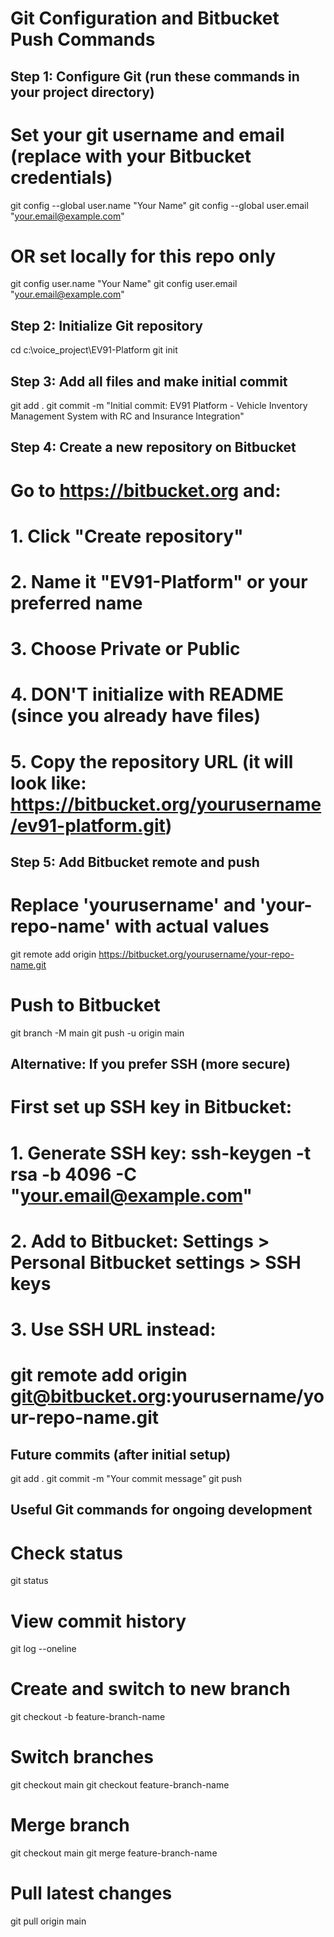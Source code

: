 # Git Configuration and Bitbucket Push Commands

## Step 1: Configure Git (run these commands in your project directory)

# Set your git username and email (replace with your Bitbucket credentials)
git config --global user.name "Your Name"
git config --global user.email "your.email@example.com"

# OR set locally for this repo only
git config user.name "Your Name"
git config user.email "your.email@example.com"

## Step 2: Initialize Git repository
cd c:\voice_project\EV91-Platform
git init

## Step 3: Add all files and make initial commit
git add .
git commit -m "Initial commit: EV91 Platform - Vehicle Inventory Management System with RC and Insurance Integration"

## Step 4: Create a new repository on Bitbucket
# Go to https://bitbucket.org and:
# 1. Click "Create repository"
# 2. Name it "EV91-Platform" or your preferred name
# 3. Choose Private or Public
# 4. DON'T initialize with README (since you already have files)
# 5. Copy the repository URL (it will look like: https://bitbucket.org/yourusername/ev91-platform.git)

## Step 5: Add Bitbucket remote and push
# Replace 'yourusername' and 'your-repo-name' with actual values
git remote add origin https://bitbucket.org/yourusername/your-repo-name.git

# Push to Bitbucket
git branch -M main
git push -u origin main

## Alternative: If you prefer SSH (more secure)
# First set up SSH key in Bitbucket:
# 1. Generate SSH key: ssh-keygen -t rsa -b 4096 -C "your.email@example.com"
# 2. Add to Bitbucket: Settings > Personal Bitbucket settings > SSH keys
# 3. Use SSH URL instead:
# git remote add origin git@bitbucket.org:yourusername/your-repo-name.git

## Future commits (after initial setup)
git add .
git commit -m "Your commit message"
git push

## Useful Git commands for ongoing development
# Check status
git status

# View commit history
git log --oneline

# Create and switch to new branch
git checkout -b feature-branch-name

# Switch branches
git checkout main
git checkout feature-branch-name

# Merge branch
git checkout main
git merge feature-branch-name

# Pull latest changes
git pull origin main
